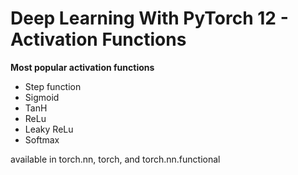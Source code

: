 #  Deep Learning With PyTorch 12 - Activation Functions

**Most popular activation functions**
- Step function
- Sigmoid
- TanH
- ReLu
- Leaky ReLu
- Softmax

available in torch.nn, torch, and torch.nn.functional
